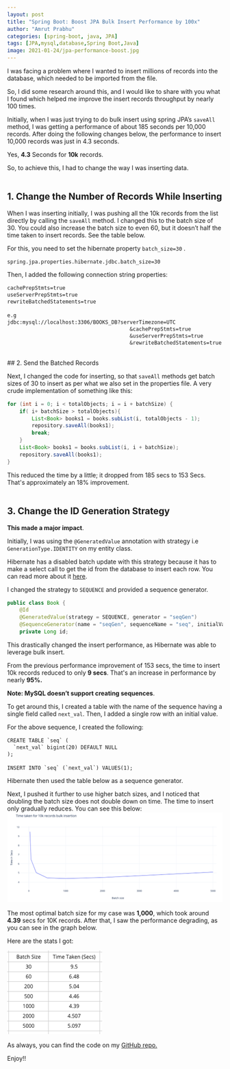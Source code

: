```yaml
---
layout: post
title: "Spring Boot: Boost JPA Bulk Insert Performance by 100x"
author: "Amrut Prabhu"
categories: [spring-boot, java, JPA]
tags: [JPA,mysql,database,Spring Boot,Java]
image: 2021-01-24/jpa-performance-boost.jpg
---
```


I was facing a problem where I wanted to insert millions of records into the database, which needed to be imported from the file.

So, I did some research around this, and I would like to share with you what I found which helped me improve the insert records throughput by nearly 100 times.

Initially, when I was just trying to do bulk insert using spring JPA’s  `saveAll`  method, I was getting a performance of about 185 seconds per 10,000 records. After doing the following changes below, the performance to insert 10,000 records was just in 4.3 seconds.

Yes,  **4.3**  Seconds for  **10k**  records.

So, to achieve this, I had to change the way I was inserting data.
<br/>
<br/>
## 1. Change the Number of Records While Inserting

When I was inserting initially, I was pushing all the 10k records from the list directly by calling the  `saveAll`  method. I changed this to the batch size of 30. You could also increase the batch size to even 60, but it doesn’t half the time taken to insert records. See the table below.

For this, you need to set the hibernate property  `batch_size=30` .
```properties
spring.jpa.properties.hibernate.jdbc.batch_size=30
```

Then, I added the following connection string properties:

```properties
cachePrepStmts=true
useServerPrepStmts=true
rewriteBatchedStatements=true

e.g
jdbc:mysql://localhost:3306/BOOKS_DB?serverTimezone=UTC
                                        &cachePrepStmts=true
                                        &useServerPrepStmts=true
                                        &rewriteBatchedStatements=true

```
<br/>
## 2. Send the Batched Records

Next, I changed the code for inserting, so that  `saveAll`  methods get batch sizes of 30 to insert as per what we also set in the properties file. A very crude implementation of something like this:

```java
for (int i = 0; i < totalObjects; i = i + batchSize) {
    if( i+ batchSize > totalObjects){
        List<Book> books1 = books.subList(i, totalObjects - 1);
        repository.saveAll(books1);
        break;
    }
    List<Book> books1 = books.subList(i, i + batchSize);
    repository.saveAll(books1);
}
```
This reduced the time by a little; it dropped from 185 secs to 153 Secs. That's approximately an 18% improvement.
<br/>
<br/>
## 3. Change the ID Generation Strategy

**This made a major impact**.

Initially, I was using the  `@GeneratedValue`  annotation with strategy i.e  `GenerationType.IDENTITY`  on my entity class.

Hibernate has a disabled batch update with this strategy because it has to make a select call to get the id from the database to insert each row. You can read more about it  [here](https://docs.jboss.org/hibernate/orm/4.3/manual/en-US/html/ch15.html).

I changed the strategy to  `SEQUENCE`  and provided a sequence generator.
```java
public class Book {
    @Id
    @GeneratedValue(strategy = SEQUENCE, generator = "seqGen")
    @SequenceGenerator(name = "seqGen", sequenceName = "seq", initialValue = 1)
    private Long id;
```
This drastically changed the insert performance, as Hibernate was able to leverage bulk insert.

From the previous performance improvement of 153 secs, the time to insert 10k records reduced to only  **9 secs**. That's an increase in performance by nearly  **95%.**

**Note: MySQL doesn’t support creating sequences**.

To get around this, I created a table with the name of the sequence having a single field called  `next_val`. Then, I added a single row with an initial value.

For the above sequence, I created the following:
```sqlite-sql
CREATE TABLE `seq` (
  `next_val` bigint(20) DEFAULT NULL
);

INSERT INTO `seq` (`next_val`) VALUES(1);
```
Hibernate then used the table below as a sequence generator.

Next, I pushed it further to use higher batch sizes, and I noticed that doubling the batch size does not double down on time. The time to insert only gradually reduces. You can see this below:
![jpa-insert-performance-statistics](/assets/img/2021-01-24/stats.png)

The most optimal batch size for my case was  **1,000**,  which took around  **4.39**  secs for 10K records. After that, I saw the performance degrading, as you can see in the graph below.

Here are the stats I got:

![jpa-insert-performance-statistics](/assets/img/2021-01-24/stats-table.png)

As always, you can find the code on my [GitHub repo.](https://github.com/amrutprabhu/spring-boot-jpa-bulk-insert-performance)

Enjoy!!
